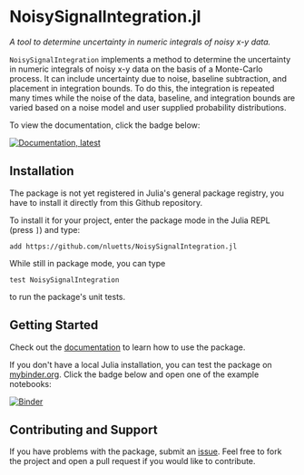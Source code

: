 # NoisySignalIntegration.jl

*A tool to determine uncertainty in numeric integrals of noisy x-y data.*

`NoisySignalIntegration` implements a method to determine the uncertainty in
numeric integrals of noisy x-y data on the basis of a Monte-Carlo process.  It
can include uncertainty due to noise, baseline subtraction, and placement in
integration bounds.  To do this, the integration is repeated many times while
the noise of the data, baseline, and integration bounds are varied based on a
noise model and user supplied probability distributions.

To view the documentation, click the badge below:

[![Documentation, latest](https://img.shields.io/badge/docs-latest-blue.svg)](https://nluetts.github.io/NoisySignalIntegration.jl/dev/)

## Installation

The package is not yet registered in Julia's general package registry, you have to install it directly from this Github repository.

To install it for your project, enter the package mode in the Julia REPL (press `]`) and type:

```
add https://github.com/nluetts/NoisySignalIntegration.jl
```

While still in package mode, you can type

```
test NoisySignalIntegration
```

to run the package's unit tests.

## Getting Started

Check out the [documentation](https://nluetts.github.io/NoisySignalIntegration.jl/dev/) to learn how to use the package.

If you don't have a local Julia installation, you can test the package on [mybinder.org](https://mybinder.org).
Click the badge below and open one of the example notebooks:

[![Binder](https://mybinder.org/badge_logo.svg)](https://mybinder.org/v2/gh/nluetts/NSI-Binder/HEAD?filepath=example-1.ipynb&urlpath=lab)

## Contributing and Support

If you have problems with the package, submit an [issue](https://github.com/nluetts/NoisySignalIntegration.jl/issues).
Feel free to fork the project and open a pull request if you would like to contribute.